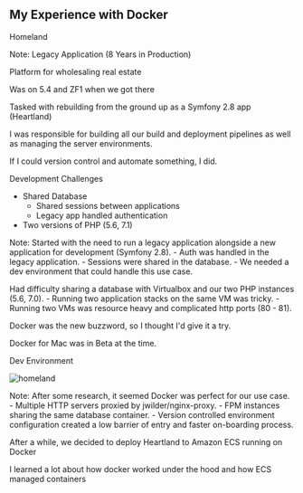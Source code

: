 ## My Experience with Docker

Homeland

Note:
Legacy Application (8 Years in Production)

Platform for wholesaling real estate

Was on 5.4 and ZF1 when we got there

Tasked with rebuilding from the ground up as a Symfony 2.8 app (Heartland)

I was responsible for building all our build and deployment pipelines as well as managing the server environments.

If I could version control and automate something, I did.



Development Challenges

* Shared Database
  * Shared sessions between applications
  * Legacy app handled authentication
* Two versions of PHP (5.6, 7.1)

Note:
Started with the need to run a legacy application alongside a new application for development (Symfony 2.8).
	- Auth was handled in the legacy application.
	- Sessions were shared in the database.
	- We needed a dev environment that could handle this use case.

Had difficulty sharing a database with Virtualbox and our two PHP instances (5.6, 7.0).
	- Running two application stacks on the same VM was tricky.
	- Running two VMs was resource heavy and complicated http ports (80 - 81).

Docker was the new buzzword, so I thought I'd give it a try.

Docker for Mac was in Beta at the time.



Dev Environment

![homeland](https://www.lucidchart.com/publicSegments/view/bf34af3c-a853-4d4f-aca4-aeecbfeff6be/image.png)

Note:
After some research, it seemed Docker was perfect for our use case.
	- Multiple HTTP servers proxied by jwilder/nginx-proxy.
	- FPM instances sharing the same database container.
	- Version controlled environment configuration created a low barrier of entry and faster on-boarding process.

After a while, we decided to deploy Heartland to Amazon ECS running on Docker

I learned a lot about how docker worked under the hood and how ECS managed containers
